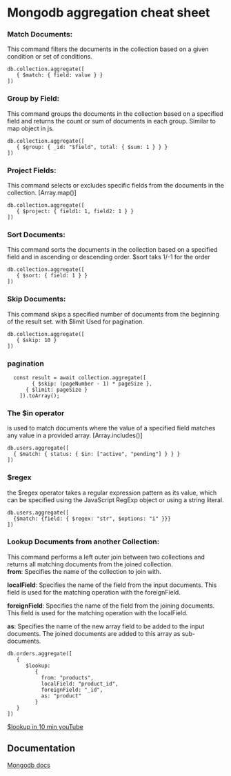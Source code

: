 # Mongodb aggregation cheat sheet

### Match Documents:
This command filters the documents in the collection based on a given condition or set of conditions.
```
db.collection.aggregate([
   { $match: { field: value } }
])
```
### Group by Field:
This command groups the documents in the collection based on a specified field and returns the count or sum of documents in each group. Similar to map object in js.
```
db.collection.aggregate([
   { $group: { _id: "$field", total: { $sum: 1 } } }
])
```
### Project Fields:
This command selects or excludes specific fields from the documents in the collection.
[Array.map()]
```
db.collection.aggregate([
   { $project: { field1: 1, field2: 1 } }
])
```
### Sort Documents:
This command sorts the documents in the collection based on a specified field and in ascending or descending order.
$sort taks 1/-1 for the order
```
db.collection.aggregate([
   { $sort: { field: 1 } }
])
```
### Skip Documents:
This command skips a specified number of documents from the beginning of the result set.
with $limit Used for pagination.
```
db.collection.aggregate([
   { $skip: 10 }
])

```
### pagination  
```
  const result = await collection.aggregate([
        { $skip: (pageNumber - 1) * pageSize },
      { $limit: pageSize }
    ]).toArray();
```    
### The $in operator   
is used to match documents where the value of a specified field matches any value in a provided array. 
[Array.includes()]
```
db.users.aggregate([
  { $match: { status: { $in: ["active", "pending"] } } }
])
```
### $regex
the $regex operator takes a regular expression pattern as its value, which can be specified using the JavaScript RegExp object or using a string literal.
```
db.users.aggregate([
  {$match: {field: { $regex: "str", $options: "i" }}}
])
```

### Lookup Documents from another Collection:
This command performs a left outer join between two collections and returns all matching documents from the joined collection.  
**from**: Specifies the name of the collection to join with.

**localField**: Specifies the name of the field from the input documents. This field is used for the matching operation with the foreignField.

**foreignField**: Specifies the name of the field from the joining documents. This field is used for the matching operation with the localField.

**as**: Specifies the name of the new array field to be added to the input documents. The joined documents are added to this array as sub-documents.
```
db.orders.aggregate([
   {
      $lookup:
         {
           from: "products",
           localField: "product_id",
           foreignField: "_id",
           as: "product"
         }
   }
])

```
[$lookup in 10 min youTube](https://youtu.be/cuLYt1ODSk4/)


## Documentation

[Mongodb docs](https://www.mongodb.com/docs/v5.0/meta/aggregation-quick-reference/)

